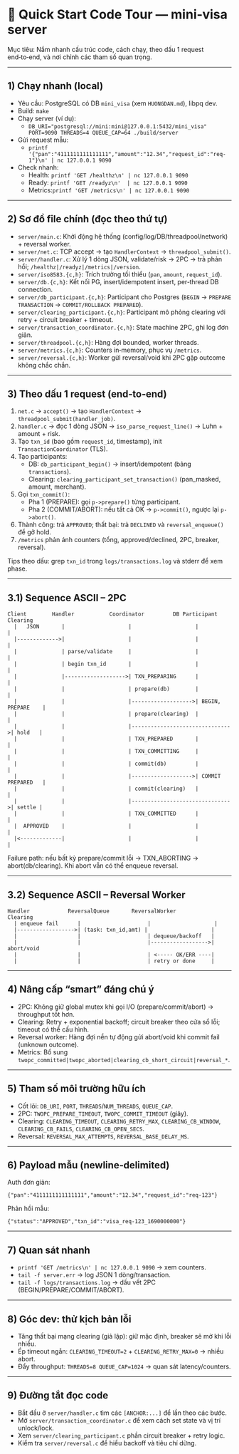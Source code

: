 # 🚀 Quick Start Code Tour — mini‑visa server

Mục tiêu: Nắm nhanh cấu trúc code, cách chạy, theo dấu 1 request end‑to‑end, và nơi chỉnh các tham số quan trọng.

---

## 1) Chạy nhanh (local)
- Yêu cầu: PostgreSQL có DB `mini_visa` (xem `HUONGDAN.md`), libpq dev.
- Build: `make`
- Chạy server (ví dụ):
  - `DB_URI="postgresql://mini:mini@127.0.0.1:5432/mini_visa" PORT=9090 THREADS=4 QUEUE_CAP=64 ./build/server`
- Gửi request mẫu:
  - `printf '{"pan":"4111111111111111","amount":"12.34","request_id":"req-1"}\n' | nc 127.0.0.1 9090`
- Check nhanh:
  - Health: `printf 'GET /healthz\n' | nc 127.0.0.1 9090`
  - Ready:  `printf 'GET /readyz\n'  | nc 127.0.0.1 9090`
  - Metrics:`printf 'GET /metrics\n' | nc 127.0.0.1 9090`

---

## 2) Sơ đồ file chính (đọc theo thứ tự)
- `server/main.c`: Khởi động hệ thống (config/log/DB/threadpool/network) + reversal worker.
- `server/net.c`: TCP accept → tạo `HandlerContext` → `threadpool_submit()`.
- `server/handler.c`: Xử lý 1 dòng JSON, validate/risk → 2PC → trả phản hồi; `/healthz|/readyz|/metrics|/version`.
- `server/iso8583.{c,h}`: Trích trường tối thiểu (`pan`, `amount`, `request_id`).
- `server/db.{c,h}`: Kết nối PG, insert/idempotent insert, per‑thread DB connection.
- `server/db_participant.{c,h}`: Participant cho Postgres (`BEGIN` → `PREPARE TRANSACTION` → `COMMIT/ROLLBACK PREPARED`).
- `server/clearing_participant.{c,h}`: Participant mô phỏng clearing với retry + circuit breaker + timeout.
- `server/transaction_coordinator.{c,h}`: State machine 2PC, ghi log đơn giản.
- `server/threadpool.{c,h}`: Hàng đợi bounded, worker threads.
- `server/metrics.{c,h}`: Counters in‑memory, phục vụ `/metrics`.
- `server/reversal.{c,h}`: Worker gửi reversal/void khi 2PC gặp outcome không chắc chắn.

---

## 3) Theo dấu 1 request (end‑to‑end)
1. `net.c` → `accept()` → tạo `HandlerContext` → `threadpool_submit(handler_job)`.
2. `handler.c` → đọc 1 dòng JSON → `iso_parse_request_line()` → Luhn + amount + risk.
3. Tạo `txn_id` (bao gồm `request_id`, timestamp), init `TransactionCoordinator` (TLS).
4. Tạo participants:
   - DB: `db_participant_begin()` → insert/idempotent (bảng `transactions`).
   - Clearing: `clearing_participant_set_transaction()` (pan_masked, amount, merchant).
5. Gọi `txn_commit()`:
   - Pha 1 (PREPARE): gọi `p->prepare()` từng participant.
   - Pha 2 (COMMIT/ABORT): nếu tất cả OK → `p->commit()`, ngược lại `p->abort()`.
6. Thành công: trả `APPROVED`; thất bại: trả `DECLINED` và `reversal_enqueue()` để gỡ hold.
7. `/metrics` phản ánh counters (tổng, approved/declined, 2PC, breaker, reversal).

Tips theo dấu: grep `txn_id` trong `logs/transactions.log` và stderr để xem phase.

---

## 3.1) Sequence ASCII – 2PC
```
Client        Handler           Coordinator         DB Participant        Clearing
  |   JSON       |                    |                    |                   |
  |------------->|                    |                    |                   |
  |              | parse/validate     |                    |                   |
  |              | begin txn_id       |                    |                   |
  |              |------------------->| TXN_PREPARING      |                   |
  |              |                    | prepare(db)        |                   |
  |              |                    |------------------->| BEGIN, PREPARE    |
  |              |                    | prepare(clearing)  |                   |
  |              |                    |------------------------------->| hold   |
  |              |                    | TXN_PREPARED       |                   |
  |              |                    | TXN_COMMITTING     |                   |
  |              |                    | commit(db)         |                   |
  |              |                    |------------------->| COMMIT PREPARED   |
  |              |                    | commit(clearing)   |                   |
  |              |                    |------------------------------->| settle |
  |              |                    | TXN_COMMITTED      |                   |
  |  APPROVED    |                    |                    |                   |
  |<-------------|                    |                    |                   |
```

Failure path: nếu bất kỳ prepare/commit lỗi → TXN_ABORTING → abort(db/clearing). Khi abort vẫn có thể enqueue reversal.

---

## 3.2) Sequence ASCII – Reversal Worker
```
Handler            ReversalQueue       ReversalWorker          Clearing
  | enqueue fail      |                     |                    |
  |------------------>| (task: txn_id,amt) |                    |
  |                   |                     | dequeue/backoff   |
  |                   |                     |------------------>| abort/void
  |                   |                     | <----- OK/ERR ----|
  |                   |                     | retry or done     |
```

---

## 4) Nâng cấp “smart” đáng chú ý
- 2PC: Không giữ global mutex khi gọi I/O (prepare/commit/abort) → throughput tốt hơn.
- Clearing: Retry + exponential backoff; circuit breaker theo cửa sổ lỗi; timeout có thể cấu hình.
- Reversal worker: Hàng đợi nền tự động gửi abort/void khi commit fail (unknown outcome).
- Metrics: Bổ sung `twopc_committed|twopc_aborted|clearing_cb_short_circuit|reversal_*`.

---

## 5) Tham số môi trường hữu ích
- Cốt lõi: `DB_URI`, `PORT`, `THREADS`/`NUM_THREADS`, `QUEUE_CAP`.
- 2PC: `TWOPC_PREPARE_TIMEOUT`, `TWOPC_COMMIT_TIMEOUT` (giây).
- Clearing: `CLEARING_TIMEOUT`, `CLEARING_RETRY_MAX`, `CLEARING_CB_WINDOW`, `CLEARING_CB_FAILS`, `CLEARING_CB_OPEN_SECS`.
- Reversal: `REVERSAL_MAX_ATTEMPTS`, `REVERSAL_BASE_DELAY_MS`.

---

## 6) Payload mẫu (newline‑delimited)
Auth đơn giản:
```
{"pan":"4111111111111111","amount":"12.34","request_id":"req-123"}
```
Phản hồi mẫu:
```
{"status":"APPROVED","txn_id":"visa_req-123_1690000000"}
```

---

## 7) Quan sát nhanh
- `printf 'GET /metrics\n' | nc 127.0.0.1 9090` → xem counters.
- `tail -f server.err` → log JSON 1 dòng/transaction.
- `tail -f logs/transactions.log` → dấu vết 2PC (BEGIN/PREPARE/COMMIT/ABORT).

---

## 8) Góc dev: thử kịch bản lỗi
- Tăng thất bại mạng clearing (giả lập): giữ mặc định, breaker sẽ mở khi lỗi nhiều.
- Ép timeout ngắn: `CLEARING_TIMEOUT=2` + `CLEARING_RETRY_MAX=0` → nhiều abort.
- Đẩy throughput: `THREADS=8 QUEUE_CAP=1024` → quan sát latency/counters.

---

## 9) Đường tắt đọc code
- Bắt đầu ở `server/handler.c` tìm các `[ANCHOR:...]` để lần theo các bước.
- Mở `server/transaction_coordinator.c` để xem cách set state và vị trí unlock/lock.
- Xem `server/clearing_participant.c` phần circuit breaker + retry logic.
- Kiểm tra `server/reversal.c` để hiểu backoff và tiêu chí dừng.
